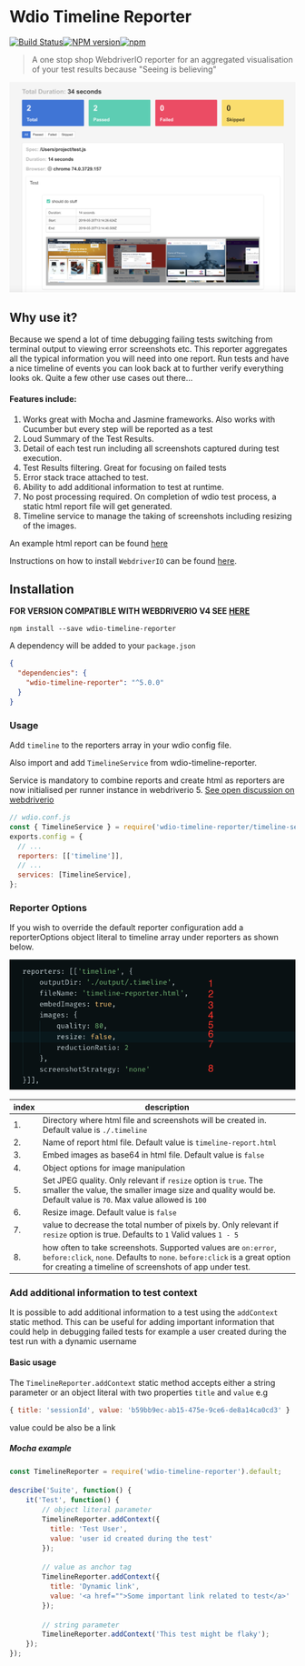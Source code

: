 Wdio Timeline Reporter 
======================
[![Build Status](https://travis-ci.org/QualityOps/wdio-timeline-reporter.svg?branch=master)]()[![NPM version](https://badge.fury.io/js/wdio-timeline-reporter.svg)]()[![npm](https://img.shields.io/npm/dm/wdio-timeline-reporter.svg?maxAge=2592000)]()

> A one stop shop WebdriverIO reporter for an aggregated visualisation of your test results because "Seeing is believing"

![example.png](./images/example.png)

## Why use it? 
Because we spend a lot of time debugging failing tests switching from terminal output to viewing error screenshots etc. This reporter aggregates all the typical information you will need into one report. Run tests and have a nice timeline of events you can look back at to further verify everything looks ok. Quite a few other use cases out there...

#### Features include:
1. Works great with Mocha and Jasmine frameworks. Also works with Cucumber but every step will be reported as a test
2. Loud Summary of the Test Results.
3. Detail of each test run including all screenshots captured during test execution.
4. Test Results filtering. Great for focusing on failed tests
5. Error stack trace attached to test.
6. Ability to add additional information to test at runtime.
7. No post processing required. On completion of wdio test process, a static html report file will get generated.
8. Timeline service to manage the taking of screenshots including resizing of the images.
  
   
An example html report can be found [here](http://htmlpreview.github.io/?https://github.com/QualityOps/wdio-timeline-reporter/blob/master/images/example-timeline-report.html)  

Instructions on how to install `WebdriverIO` can be found [here](http://webdriver.io/guide/getstarted/install.html).

## Installation

__FOR VERSION COMPATIBLE WITH WEBDRIVERIO V4 SEE [HERE](https://github.com/QualityOps/wdio-timeline-reporter/tree/V4)__

```shell
npm install --save wdio-timeline-reporter
```

A dependency will be added to your `package.json`

```json
{
  "dependencies": {
    "wdio-timeline-reporter": "^5.0.0"
  }
}
```

### Usage

 Add ```timeline``` to the reporters array in your wdio config file.

 Also import and add ```TimelineService``` from wdio-timeline-reporter. 
 
 Service is mandatory to combine reports and create html as reporters are now initialised per runner instance in webdriverio 5. [See open discussion on webdriverio](https://github.com/webdriverio/webdriverio/issues/3780)

```js
// wdio.conf.js
const { TimelineService } = require('wdio-timeline-reporter/timeline-service');
exports.config = {
  // ...
  reporters: [['timeline']],
  // ...
  services: [TimelineService],
};
```

### Reporter Options

If you wish to override the default reporter configuration add a reporterOptions object literal to timeline array under reporters as shown below.

![reporter-options.png](./images/reporter-options.png)

| index | description                                                                                                                                                                                                                |
| ----- | -------------------------------------------------------------------------------------------------------------------------------------------------------------------------------------------------------------------------- |
| 1.    | Directory where html file and screenshots will be created in. Default value is ```./.timeline```                                                                                                                           |
| 2.    | Name of report html file. Default value is ```timeline-report.html```                                                                                                                                                      |
| 3.    | Embed images as base64 in html file. Default value is ```false```                                                                                                                                                          |
| 4.    | Object options for image manipulation                                                                                                                                                                                      |
| 5.    | Set JPEG quality. Only relevant if ```resize``` option is ```true```. The smaller the value, the smaller image size and quality would be. Default value is ```70```. Max value allowed is ```100```                        |
| 6.    | Resize image. Default value is ```false```                                                                                                                                                                                 |
| 7.    | value to decrease the total number of pixels by. Only relevant if ```resize``` option is true. Defaults to ```1``` Valid values ```1 - 5```                                                                                |
| 8.    | how often to take screenshots. Supported values are ```on:error```, ```before:click```, ```none```. Defaults to ```none```. ```before:click``` is a great option for creating a timeline of screenshots of app under test. |


### Add additional information to test context
It is possible to add additional information to a test using the `addContext` static method. This can be useful for adding important information that could help in debugging failed tests for example a user created during the test run with a dynamic username

#### Basic usage
The `TimelineReporter.addContext` static method accepts either a string parameter or an object literal with two properties `title` and `value` e.g 
```js
{ title: 'sessionId', value: 'b59bb9ec-ab15-475e-9ce6-de8a14ca0cd3' }
```
value could be also be a link

##### Mocha example
```js
const TimelineReporter = require('wdio-timeline-reporter').default;

describe('Suite', function() {
    it('Test', function() {
        // object literal parameter
        TimelineReporter.addContext({
          title: 'Test User',
          value: 'user id created during the test'
        });

        // value as anchor tag
        TimelineReporter.addContext({
          title: 'Dynamic link',
          value: '<a href="">Some important link related to test</a>'
        });

        // string parameter
        TimelineReporter.addContext('This test might be flaky');
    });
});
```